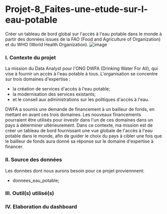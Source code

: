 # Projet-8_Faites-une-etude-sur-l-eau-potable
Créer un tableau de bord global sur l'accès à l'eau potable dans le monde à partir des données issues de la FAO (Food and Agriculture of Organization) et du WHO (World Health Organization).
![image](https://github.com/BM-Aurelie78/Projet-8_Faites-une-etude-sur-l-eau-potable/assets/153644306/be10c1a7-b2fb-48b2-a8ca-050ec947c44f)

### I. Contexte du projet
La mission du Data Analyst pour l'ONG DWFA (Drinking Water For All), qui vise à fournir un accès à l'eau potable à tous. L'organisation se concentre sur trois domaines d'expertise : 
- la création de services d'accès à l'eau potable; 
- la modernisation des services existants; 
- et le conseil aux administrations sur les politiques d'accès à l'eau.

DWFA a soumis une demande de financement à un bailleur de fonds, en mettant en avant ces trois domaines. Les nouveaux financements pourraient être utilisés pour investir dans l'un de ces domaines dans un pays à déterminer ultérieurement. Dans ce contexte, ma mission est de créer un tableau de bord fournissant une vue globale de l'accès à l'eau potable dans le monde, afin de guider le choix du pays à cibler une fois que le bailleur de fonds aura donné sa réponse sur le domaine d'expertise à financer.

### II. Source des données
Les données dont nous aurons besoin pour ce projet proviennnent:
- donnees_eau_potable;
  
### III. Outil(s) utilisé(s)

### IV. Elaboration du dashboard
